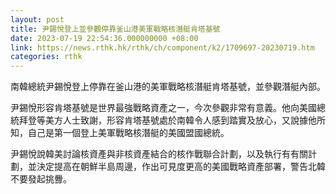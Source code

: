 ```yaml
---
layout: post
title: 尹錫悅登上並參觀停靠釜山港美軍戰略核潛艇肯塔基號
date: 2023-07-19 22:54:36.000000000 +08:00
link: https://news.rthk.hk/rthk/ch/component/k2/1709697-20230719.htm
categories: rthk
---
```


南韓總統尹錫悅登上停靠在釜山港的美軍戰略核潛艇肯塔基號，並參觀潛艇內部。

尹錫悅形容肯塔基號是世界最強戰略資產之一，今次參觀非常有意義。他向美國總統拜登等美方人士致謝，形容肯塔基號處於南韓令人感到踏實及放心，又說據他所知，自己是第一個登上美軍戰略核潛艇的美國盟國總統。

尹錫悅說韓美討論核資產與非核資產結合的核作戰聯合計劃，以及執行有有關計劃，並決定提高在朝鮮半島周邊，作出可見度更高的美國戰略資產部署，警告北韓不要發起挑釁。
